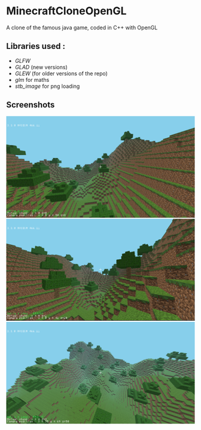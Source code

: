 # MinecraftCloneOpenGL
A clone of the famous java game, coded in C++ with OpenGL

## Libraries used :
- *GLFW*
- *GLAD* (new versions)
- *GLEW* (for older versions of the repo)
- *glm* for maths
- *stb_image* for png loading

## Screenshots
![Screenshot 1](demo/screenshot1.PNG)
![Screenshot 2](demo/screenshot2.PNG)
![Screenshot 3](demo/screenshot3.PNG)